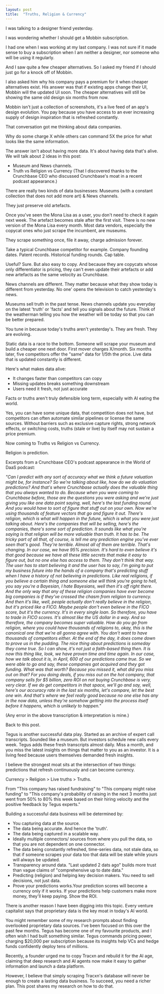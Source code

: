 ```yaml
---
layout: post
title:  "Truths, Religion & Currency"
---
```


I was talking to a designer friend yesterday.

I was wondering whether I should get a Mobbin subscription.

I had one when I was working at my last company. I was not sure if it made sense to buy a subscription when I am neither a designer, nor someone who will be using it regularly.

And I saw quite a few cheaper alternatives. So I asked my friend if I should just go for a knock off of Mobbin.

I also asked him why his company pays a premium for it when cheaper alternatives exist. His answer was that if existing apps change their UI, Mobbin will the updated UI soon. The cheaper alternatives will still be showing the same old design six months from now.

Mobbin isn't just a collection of screenshots, it's a live feed of an app's design evolution. You pay because you have access to an ever increasing supply of design inspiration that is refreshed constantly.

That conversation got me thinking about data companies.

Why do some charge X while others can command 5X the price for what looks like the same information.

The answer isn't about having more data. It's about having data that's alive.
We will talk about 2 ideas in this post:
* Museum and News channels.
* Truth vs Religion vs Currency (That I discovered thanks to the Crunchbase CEO who discussed Crunchbase's moat in a recent podcast appearance.)

There are really two kinds of data businesses: Museums (with a constant collection that does not add more art) & News channels.   

They just preserve old artefacts.

Once you've seen the Mona Lisa as a user, you don't need to check it again next week. The artefact becomes stale after the first visit.
There is no new version of the Mona Lisa every month. Most data vendors, especially the copycat ones who just scrape the incumbent, are museums.

They scrape something once, file it away, charge admission forever.

Take a typical Crunchbase competitor for example.
Company founding dates.
Patent records.
Historical funding rounds.
Cap table.

Useful? Sure.
But also easy to copy.
And because they are copycats whose only differentiator is pricing, they can't even update their artefacts or add new artefacts as the same velocity as Crunchbase.

News channels are different.
They matter because what they show today is different from yesterday. No one' opens the television to catch yesterday's news.

Museums sell truth in the past tense. News channels update you everyday on the latest 'truth' or 'facts' and tell you signals about the future. Think of the weatherman telling you how the weather will be today so that you can be better prepared.

You tune in because today's truths aren't yesterday's. They are fresh. They are evolving.

Static data is a race to the bottom. Someone will scrape your museum and build a cheaper one next door. First mover charges X/month. Six months later, five competitors offer the "same" data for 1/5th the price. Live data that is updated constantly is different.

Here's what makes data alive:
* It changes faster than competitors can copy
* Missing updates breaks something downstream
* Users need it fresh, not just accurate

Facts or truths aren't truly defensible long term, especially with AI eating the world.  

Yes, you can have some unique data, that competition does not have, but competitors can often automate similar pipelines or license the same sources. Without barriers such as exclusive capture rights, strong network effects, or switching costs, truths (stale or live) by itself may not sustain a price premium.

Now coming to Truths vs Religion vs Currency.

Religion is prediction.

Excerpts from a Crunchbase CEO's podcast appearance in the World of DaaS podcast:

*"Can I predict with any sort of accuracy what we think a future valuation might be, for instance? So we're talking about like, how do we do valuation predictions? And that's where Crunchbase actually does the valuable thing that you always wanted to do. Because when you were coming to Crunchbase before, those are the questions you were asking and we're just giving you like one data point saying, well, here's the last funding round. And you would have to sort of figure that stuff out on your own. Now we're using thousands of feature vectors that go and figure it out. There's religion, which is what will happen in the future, which is what you were just talking about. Here's the companies that will be selling, here's the companies, there's some sort of prediction. It sounds like what you're saying is that religion will be more valuable than truth. It has to be. The tricky part of all that, of course, is tell me any prediction engine you've ever seen that's good. They're terrible. Almost all of them are terrible. That's changing. In our case, we have 95% precision. It's hard to even believe it's that good because we have all these little secrets that make it easy to figure out, but no one else has access to them. They don't think that way. The user has to start believing it and the user has to say, I'm going to put my business future into the hands of a company that's predicting stuff when I have a history of not believing in predictions. Like real religions, if you believe a certain thing and someone else will think you're going to hell, you say you're a Bayesian, I hate Bayesians, well then it's off right there. And the only way that any of these religion companies have ever become big companies is if they've crossed the chasm from religion to currency. And then it's like, well, people actually don't really believe in the religion, but it's priced like a FICO. Maybe people don't even believe in the FICO score, but it's the currency. It's in every single loan. So therefore, you have to trade in FICO scores. It's almost like the US dollar in a way. And so therefore, the company becomes super valuable. How do you go from religion, where you could have thousands of religions to, okay, this is the canonical one that we're all gonna agree with. You don't want to have thousands of competitors either. At the end of the day, it does come down to prove us in the pudding. The nice thing about predictions is someday they come true. So I can show, it's not just a faith-based thing then. It is now this thing like, look, we have proven time and time again. In our case, how we talk about it is, in April, 600 of our predictions came true. So we were able to go and say, these companies got acquired and they got funding. What was that worth? Because you missed it, what did you miss out on that? For you doing deals, if you miss out on the hot company, that company sells for $5 billion, zero ROI on not buying Crunchbase is very, very clear. If we do get competitors in that space, we'll go and say, well, here's our accuracy rate in the last six months, let's compare, let the best one win. And that's where we feel really good because no one else has any in the now data, unless they're somehow getting into the process itself before it happens, which is unlikely to happen."*

(Any error in the above transcription & interpretation is mine.)

Back to this post.

Tegus is another successful data play. Started as an archive of expert call transcripts. Sounded like a museum. But investors schedule new calls every week. Tegus adds these fresh transcripts almost daily. Miss a month, and you miss the latest insights on things that matter to you as an investor. It is a living feed because users themselves demanded fresh insights.

I believe the strongest moat sits at the intersection of two things: predictions that refresh continuously and can become currency.

Currency >  Religion > Live truths > Truths.

From "This company has raised fundraising" to "This company might raise funding" to "This company's probability of raising in the next 3 months just went from 50% to 80% this week based on their hiring velocity and the positive feedback by Tegus experts."

Building a successful data business will be determined by:
- You capturing data at the source.
- The data being accurate. And hence the 'truth'.
- The data being captured in a scalable way.
- Ideally multiple connectors/ sources from where you pull the data, so that you are not dependent on one connector.
- The data being constantly refreshed, time-series data, not stale data, so that if someone scrapes your data too that data will be stale while yours will always be updated.
- Transparency around data. "Last updated 2 dats ago" builds more trust than vague claims of "comprehensive up to date data."
- Predicting (religion) and helping key decision makers. You need to sell decisions, not just data.
- Prove your predictions works.Your prediction scores will become a currency only if it works. If your predictions help customers make more money, they'll keep paying. Show the ROI.

There is another reason I have been digging into this topic. Every venture capitalist says that proprietary data is the key moat in today's AI world.

You might remember some of my research prompts about finding overlooked proprietary data sources. I've been focused on this over the past few months. Tegus has become one of my favourite products, and I often wish I had built something similar. Tegus commands pricing power, charging $20,000 per subscription because its insights help VCs and hedge funds confidently deploy tens of millions.

Recently, a founder urged me to copy Tracxn and rebuild it for the AI age, claiming that deep research and AI agents now make it easy to gather information and launch a data platform.

However, I believe that simply scraping Tracxn's database will never be enough to create a lasting data business. To succeed, you need a richer plan. This post shares my research on how to do that.
